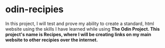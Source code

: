 # odin-recipies
In this project, I will test and prove my ability to create a standard, html website using the skills I have learned while using <strong>The Odin Project</storng>.
This project's name is Recipes, where I will be creating links on my main website to other recipies over the internet.